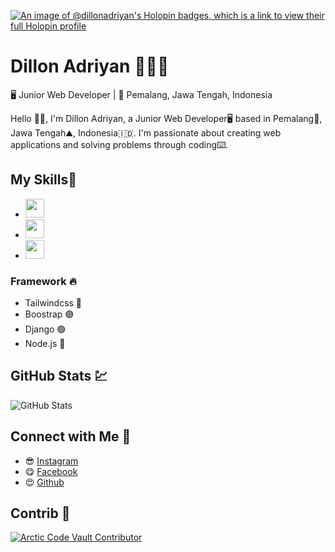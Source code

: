 [![An image of @dillonadriyan's Holopin badges, which is a link to view their full Holopin profile](https://holopin.me/dillonadriyan)](https://holopin.io/@dillonadriyan)
# Dillon Adriyan 🙆🏻‍♂️
🖥️ Junior Web Developer | 🚩 Pemalang, Jawa Tengah, Indonesia


Hello 👋🏻, I'm Dillon Adriyan, a Junior Web Developer🖥️ based in Pemalang🚩, Jawa Tengah⛰️, Indonesia🇮🇩. I'm passionate about creating web applications and solving problems through coding⌨️.

## My Skills🏅
- <img src="https://upload.wikimedia.org/wikipedia/commons/2/27/PHP-logo.svg" width="auto" height="30">
- <img src="https://upload.wikimedia.org/wikipedia/commons/6/6a/JavaScript-logo.png" width="auto" height="30">
- <img src="https://upload.wikimedia.org/wikipedia/commons/c/c3/Python-logo-notext.svg" width="auto" height="30">
### Framework 🔥
- Tailwindcss 🔵
- Boostrap 🟣
- Django 🟢
- Node.js 💚
## GitHub Stats 💹
![GitHub Stats](https://github-readme-stats.vercel.app/api?username=dillonadriyan&show_icons=true&count_private=true)

## Connect with Me 🔗
- 😎 [Instagram](https://www.instagram.com/dllnadryn)
- 😋 [Facebook](https://www.facebook.com/di.lon.7330)
- 😍 [Github](https://www.github.com/dillonadriyan)
## Contrib 🌟
[![Arctic Code Vault Contributor](https://img.shields.io/badge/Arctic%20Code%20Vault-Contributor-brightgreen)](https://github.com/dillonadriyan)
<!---
DillonAdriyan/DillonAdriyan is a ✨ special ✨ repository because its `README.md` (this file) appears on your GitHub profile.
You can click the Preview link to take a look at your changes.
--->
